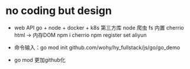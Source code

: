 # no coding but design

- web API
    go + node + docker + k8s
    第三方库
    node 爬虫
    fs 内置 cherrio html -> 内存DOM
    npm i cherrio
    npm register  set aliyun 
- 命令输入：go mod init github.com/wohy/hy_fullstack/js/go/go_demo

- go mod 更加github化